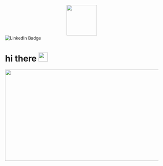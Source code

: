 <div id="header" align="center">
  <img src="https://media.giphy.com/media/ermJKtxuNB3xe/giphy.gif" width="100"/>
  <br>
  <a align="center" href="https://www.linkedin.com/in/devop-archer/">
  </a>
</div>

<div id="badges">
  <img src="https://img.shields.io/badge/LinkedIn-blue?style=for-the-badge&logo=linkedin&logoColor=white" alt="LinkedIn Badge"/>
  
  <img src="https://komarev.com/ghpvc/?username=777archer&style=flat-square&color=blue" alt=""/>
  <h1>
  hi there
  <img src="https://media.giphy.com/media/hvRJCLFzcasrR4ia7z/giphy.gif" width="30px"/>
</h1>
</div>

<div align="center">
  <img src="https://media.giphy.com/media/0lfqHNZwWM1hOvJ9CX/giphy.gif" width="600" height="300"/>
</div>
